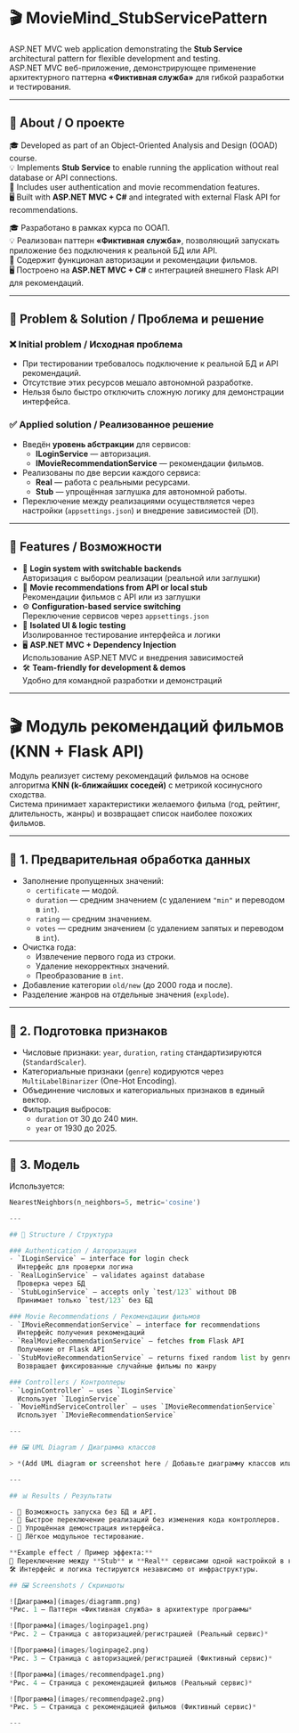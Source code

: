 # 🎬 MovieMind_StubServicePattern

ASP.NET MVC web application demonstrating the **Stub Service** architectural pattern for flexible development and testing.  
ASP.NET MVC веб-приложение, демонстрирующее применение архитектурного паттерна **«Фиктивная служба»** для гибкой разработки и тестирования.

---

## 📌 About / О проекте

🎓 Developed as part of an Object-Oriented Analysis and Design (OOAD) course.  
💡 Implements **Stub Service** to enable running the application without real database or API connections.  
🎯 Includes user authentication and movie recommendation features.  
🖥 Built with **ASP.NET MVC + C#** and integrated with external Flask API for recommendations.

🎓 Разработано в рамках курса по ООАП.  
💡 Реализован паттерн **«Фиктивная служба»**, позволяющий запускать приложение без подключения к реальной БД или API.  
🎯 Содержит функционал авторизации и рекомендации фильмов.  
🖥 Построено на **ASP.NET MVC + C#** с интеграцией внешнего Flask API для рекомендаций.

---

## 🔧 Problem & Solution / Проблема и решение

### ❌ Initial problem / Исходная проблема
- При тестировании требовалось подключение к реальной БД и API рекомендаций.  
- Отсутствие этих ресурсов мешало автономной разработке.  
- Нельзя было быстро отключить сложную логику для демонстрации интерфейса.

### ✅ Applied solution / Реализованное решение
- Введён **уровень абстракции** для сервисов:
  - **ILoginService** — авторизация.
  - **IMovieRecommendationService** — рекомендации фильмов.
- Реализованы по две версии каждого сервиса:
  - **Real** — работа с реальными ресурсами.
  - **Stub** — упрощённая заглушка для автономной работы.
- Переключение между реализациями осуществляется через настройки (`appsettings.json`) и внедрение зависимостей (DI).

---

## 🎯 Features / Возможности

- 🔑 **Login system with switchable backends**  
  Авторизация с выбором реализации (реальной или заглушки)
- 🎥 **Movie recommendations from API or local stub**  
  Рекомендации фильмов с API или из заглушки
- ⚙ **Configuration-based service switching**  
  Переключение сервисов через `appsettings.json`
- 🧪 **Isolated UI & logic testing**  
  Изолированное тестирование интерфейса и логики
- 🖥 **ASP.NET MVC + Dependency Injection**  
  Использование ASP.NET MVC и внедрения зависимостей
- 🛠 **Team-friendly for development & demos**  
  Удобно для командной разработки и демонстраций

---

# 🎬 Модуль рекомендаций фильмов (KNN + Flask API)

Модуль реализует систему рекомендаций фильмов на основе алгоритма **KNN (k-ближайших соседей)** с метрикой косинусного сходства.  
Система принимает характеристики желаемого фильма (год, рейтинг, длительность, жанры) и возвращает список наиболее похожих фильмов.

---

## 📌 1. Предварительная обработка данных
- Заполнение пропущенных значений:
  - `certificate` — модой.
  - `duration` — средним значением (с удалением `"min"` и переводом в `int`).
  - `rating` — средним значением.
  - `votes` — средним значением (с удалением запятых и переводом в `int`).
- Очистка года:
  - Извлечение первого года из строки.
  - Удаление некорректных значений.
  - Преобразование в `int`.
- Добавление категории `old/new` (до 2000 года и после).
- Разделение жанров на отдельные значения (`explode`).

---

## 📌 2. Подготовка признаков
- Числовые признаки: `year`, `duration`, `rating` стандартизируются (`StandardScaler`).
- Категориальные признаки (`genre`) кодируются через `MultiLabelBinarizer` (One-Hot Encoding).
- Объединение числовых и категориальных признаков в единый вектор.
- Фильтрация выбросов:
  - `duration` от 30 до 240 мин.
  - `year` от 1930 до 2025.

---

## 📌 3. Модель
Используется:
```python
NearestNeighbors(n_neighbors=5, metric='cosine')

---

## 📁 Structure / Структура

### Authentication / Авторизация
- `ILoginService` — interface for login check  
  Интерфейс для проверки логина
- `RealLoginService` — validates against database  
  Проверка через БД
- `StubLoginService` — accepts only `test/123` without DB  
  Принимает только `test/123` без БД

### Movie Recommendations / Рекомендации фильмов
- `IMovieRecommendationService` — interface for recommendations  
  Интерфейс получения рекомендаций
- `RealMovieRecommendationService` — fetches from Flask API  
  Получение от Flask API
- `StubMovieRecommendationService` — returns fixed random list by genre  
  Возвращает фиксированные случайные фильмы по жанру

### Controllers / Контроллеры
- `LoginController` — uses `ILoginService`  
  Использует `ILoginService`
- `MovieMindServiceController` — uses `IMovieRecommendationService`  
  Использует `IMovieRecommendationService`

---

## 🖼 UML Diagram / Диаграмма классов

> *(Add UML diagram or screenshot here / Добавьте диаграмму классов или скриншот приложения)*

---

## 📊 Results / Результаты

- 📌 Возможность запуска без БД и API.
- 📌 Быстрое переключение реализаций без изменения кода контроллеров.
- 📌 Упрощённая демонстрация интерфейса.
- 📌 Лёгкое модульное тестирование.

**Example effect / Пример эффекта:**  
🔄 Переключение между **Stub** и **Real** сервисами одной настройкой в конфиге.  
🛠 Интерфейс и логика тестируются независимо от инфраструктуры.

## 🖼 Screenshots / Скриншоты

![Диаграмма](images/diagramm.png)  
*Рис. 1 — Паттерн «Фиктивная служба» в архитектуре программы*

![Программа](images/loginpage1.png)  
*Рис. 2 — Страница с авторизацией/регистрацией (Реальный сервис)*

![Программа](images/loginpage2.png)  
*Рис. 3 — Страница с авторизацией/регистрацией (Фиктивный сервис)*

![Программа](images/recommendpage1.png)  
*Рис. 4 — Страница с рекомендацией фильмов (Реальный сервис)*

![Программа](images/recommendpage2.png)  
*Рис. 5 — Страница с рекомендацией фильмов (Фиктивный сервис)*

---
